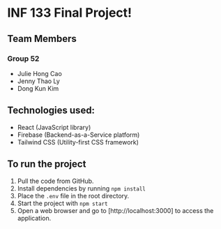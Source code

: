 # INF 133 Final Project!

## Team Members

### Group 52

- Julie Hong Cao
- Jenny Thao Ly
- Dong Kun Kim

## Technologies used:

- React (JavaScript library)
- Firebase (Backend-as-a-Service platform)
- Tailwind CSS (Utility-first CSS framework)

## To run the project

1. Pull the code from GitHub.
2. Install dependencies by running `npm install`
3. Place the `.env` file in the root directory.
4. Start the project with `npm start`
5. Open a web browser and go to [http://localhost:3000] to access the application.

